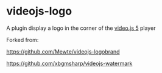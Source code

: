 # videojs-logo
A plugin display a logo in the corner of the [video.js 5](https://github.com/videojs/video.js/) player

Forked from:

https://github.com/Mewte/videojs-logobrand

https://github.com/xbgmsharp/videojs-watermark
